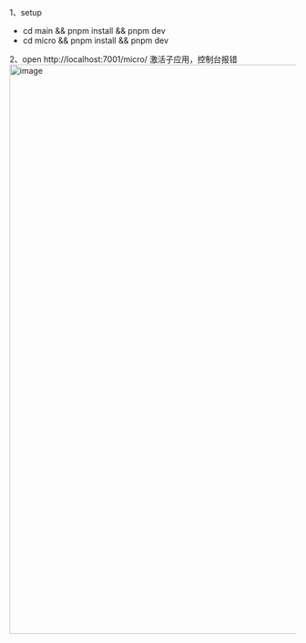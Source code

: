 1、setup

- cd main && pnpm install && pnpm dev
- cd micro && pnpm install && pnpm dev

2、open http://localhost:7001/micro/ 激活子应用，控制台报错
<img width="997" alt="image" src="https://github.com/lfzs/qiankun-rc19-vite/assets/20108480/b22d6bd2-0fab-4f6e-8b2d-177aaa8ba829">
